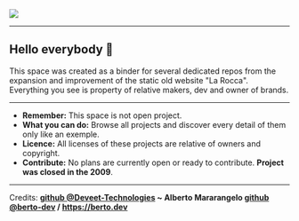 
<img src="https://raw.githubusercontent.com/la-rocca-website/open-depot/main/mockups/screen.jpg">

---

## Hello everybody 🎉
This space was created as a binder for several dedicated repos from the expansion and improvement of the static old website "La Rocca". Everything you see is property of relative makers, dev and owner of brands.

---
- <b>Remember:</b> This space is not open project.
- <b>What you can do:</b> Browse all projects and discover every detail of them only like an exemple.
- <b>Licence:</b> All licenses of these projects are relative of owners and copyright.
- <b>Contribute:</b> No plans are currently open or ready to contribute. <b>Project was closed in the 2009</b>.
---

<span>Credits: <b><a href="https://github.com/berto-dev">github @Deveet-Technologies</a> ~ Alberto Mararangelo <b><a href="https://github.com/berto-dev">github @berto-dev</a> / <a href="https://berto.dev">https://berto.dev</a></b>
